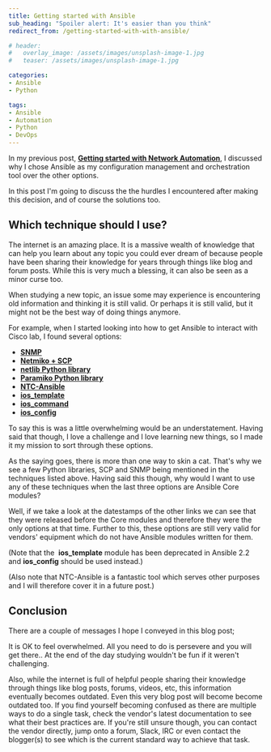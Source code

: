 ```yaml
---
title: Getting started with Ansible
sub_heading: "Spoiler alert: It's easier than you think"
redirect_from: /getting-started-with-with-ansible/

# header:
#   overlay_image: /assets/images/unsplash-image-1.jpg
#   teaser: /assets/images/unsplash-image-1.jpg

categories:
- Ansible
- Python

tags:
- Ansible
- Automation
- Python
- DevOps
---
```

In my previous post, [**Getting started with Network Automation**](/getting-started-network-automation/), I discussed why I chose Ansible as my configuration management and orchestration tool over the other options.

In this post I'm going to discuss the the hurdles I encountered after making this decision, and of course the solutions too.

## Which technique should I use?

The internet is an amazing place. It is a massive wealth of knowledge that can help you learn about any topic you could ever dream of because people have been sharing their knowledge for years through things like blog and forum posts. While this is very much a blessing, it can also be seen as a minor curse too.

When studying a new topic, an issue some may experience is encountering old information and thinking it is still valid. Or perhaps it is still valid, but it might not be the best way of doing things anymore.

For example, when I started looking into how to get Ansible to interact with Cisco lab, I found several options:

*   [**SNMP**](http://packetpushers.net/ansible-cisco-snmp/)
*   [**Netmiko + SCP**](https://pynet.twb-tech.com/blog/automation/cisco-ios.html)
*   **[netlib Python library](https://www.packetgeek.net/2015/08/using-ansible-to-push-cisco-ios-configurations/)**
*   [**Paramiko Python library**](http://networkop.co.uk/blog/2015/06/24/ansible-intro/)
*   [**NTC-Ansible**](https://projectme10.wordpress.com/2015/11/03/enabling-network-automation-using-ntc-ansible/)
*   [**ios_template**](https://docs.ansible.com/ansible/ios_template_module.html)
*   [**ios_command**](https://docs.ansible.com/ansible/ios_command_module.html)
*   [**ios_config**](https://docs.ansible.com/ansible/ios_config_module.html)

To say this is was a little overwhelming would be an understatement. Having said that though, I love a challenge and I love learning new things, so I made it my mission to sort through these options.

As the saying goes, there is more than one way to skin a cat. That's why we see a few Python libraries, SCP and SNMP being mentioned in the techniques listed above. Having said this though, why would I want to use any of these techniques when the last three options are Ansible Core modules?

Well, if we take a look at the datestamps of the other links we can see that they were released before the Core modules and therefore they were the only options at that time. Further to this, these options are still very valid for vendors' equipment which do not have Ansible modules written for them.

(Note that the  **ios_template** module has been deprecated in Ansible 2.2 and **ios_config** should be used instead.)

(Also note that NTC-Ansible is a fantastic tool which serves other purposes and I will therefore cover it in a future post.)

## Conclusion

There are a couple of messages I hope I conveyed in this blog post;

It is OK to feel overwhelmed. All you need to do is persevere and you will get there.. At the end of the day studying wouldn't be fun if it weren't challenging.

Also, while the internet is full of helpful people sharing their knowledge through things like blog posts, forums, videos, etc, this information eventually becomes outdated. Even this very blog post will become become outdated too. If you find yourself becoming confused as there are multiple ways to do a single task, check the vendor's latest documentation to see what their best practices are. If you're still unsure though, you can contact the vendor directly, jump onto a forum, Slack, IRC or even contact the blogger(s) to see which is the current standard way to achieve that task.